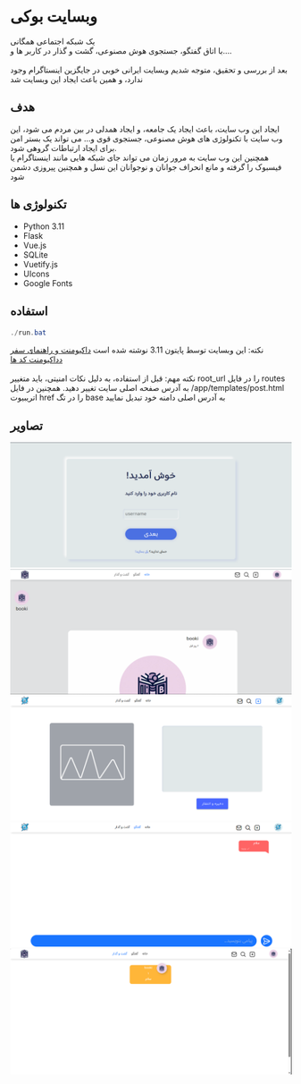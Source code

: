 # وبسایت بوکی
یک شبکه اجتماعی همگانی<br>
با اتاق گفتگو، جستجوی هوش مصنوعی، گشت و گذار در کاربر ها و....<br /><br />
بعد از بررسی و تحقیق، متوجه شدیم وبسایت ایرانی خوبی در جایگزین اینستاگرام وجود ندارد، و همین باعث ایجاد این وبسایت شد

## هدف
ایجاد این وب سایت، باعث ایجاد یک جامعه، و ایجاد همدلی در بین مردم می شود، این وب سایت با تکنولوژی های هوش مصنوعی، جستجوی قوی و... می تواند یک بستر امن برای ایجاد ارتباطات گروهی شود.<br />
همچنین این وب سایت به مرور زمان می تواند جای شبکه هایی مانند اینستاگرام یا فیسبوک را گرفته و مانع انحراف جوانان و نوجوانان این نسل و همچنین پیروزی دشمن شود<br />

## تکنولوژی ها
- Python 3.11
- Flask
- Vue.js
- SQLite
- Vuetify.js
- UIcons
- Google Fonts

## استفاده
``` powershell
./run.bat
```
نکته: این وبسایت توسط پایتون 3.11 نوشته شده است
[داکیومنت و راهنمای سفر](./docs/get_started.md)<br />
[دداکیومنت کد ها](./docs/code/start.md)<br />
<br />
نکته مهم: قبل از استفاده، به دلیل نکات امنیتی، باید متغییر root_url را در فایل routes به آدرس صفحه اصلی سایت تغییر دهید. همچنین در فایل /app/templates/post.html اتریبیوت href را در تگ base به آدرس اصلی دامنه خود تبدیل نمایید


## تصاویر
![picture 1](./readme_pictures/1.png)
![picture 2](./readme_pictures/2.png)
![picture 3](./readme_pictures/3.png)
![picture 4](./readme_pictures/4.png)
![picture 5](./readme_pictures/5.png)
